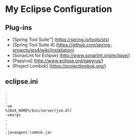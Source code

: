 # My Eclipse Configuration
## Plug-ins
- [Spring Tool Suite™] (https://spring.io/tools/sts)
- [Spring Tool Suite 4] (https://github.com/spring-projects/sts4/wiki/Installation)
- [SonarLint for Eclipse] (http://www.sonarlint.org/eclipse/)
- [Papyrus] (http://www.eclipse.org/papyrus/)
- [Project Lombok] (https://projectlombok.org/)

## eclipse.ini
```
.
.
.
-vm
%JAVA_HOME%/bin/server/jvm.dll
-vmargs
.
.
.
-javaagent:lombok.jar
```
